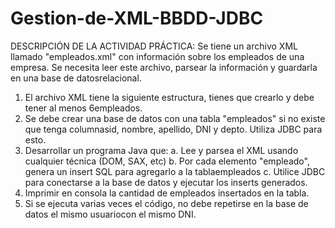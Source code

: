 # Gestion-de-XML-BBDD-JDBC
DESCRIPCIÓN DE LA ACTIVIDAD PRÁCTICA:
Se tiene un archivo XML llamado "empleados.xml" con información sobre los empleados de una empresa. Se necesita leer este archivo, parsear la información y guardarla en una base de datosrelacional.
1. El archivo XML tiene la siguiente estructura, tienes que crearlo y debe tener al menos 6empleados.
2. Se debe crear una base de datos con una tabla "empleados" si no existe que tenga columnasid, nombre, apellido, DNI y depto. Utiliza JDBC para esto.
3. Desarrollar un programa Java que:
	a. Lee y parsea el XML usando cualquier técnica (DOM, SAX, etc)
	b. Por cada elemento "empleado", genera un insert SQL para agregarlo a la tablaempleados
	c. Utilice JDBC para conectarse a la base de datos y ejecutar los inserts generados.
4. Imprimir en consola la cantidad de empleados insertados en la tabla.
5. Si se ejecuta varias veces el código, no debe repetirse en la base de datos el mismo usuariocon el mismo DNI.
